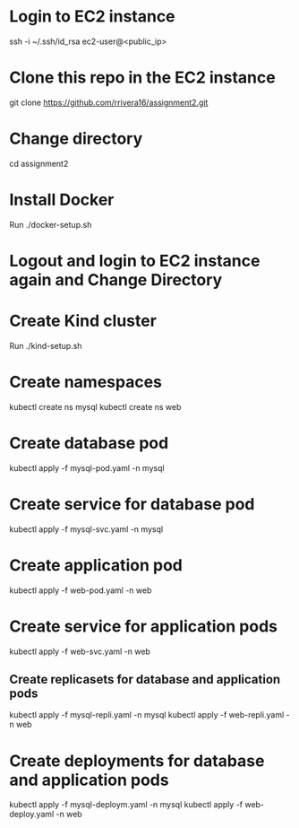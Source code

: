 # Login to EC2 instance
ssh -i ~/.ssh/id_rsa ec2-user@<public_ip>


# Clone this repo in the EC2 instance
git clone https://github.com/rrivera16/assignment2.git


# Change directory
cd assignment2


# Install Docker
Run ./docker-setup.sh


# Logout and login to EC2 instance again and Change Directory


# Create Kind cluster
Run ./kind-setup.sh


# Create namespaces
kubectl create ns mysql
kubectl create ns web

# Create database pod
kubectl apply -f mysql-pod.yaml -n mysql


# Create service for database pod
kubectl apply -f mysql-svc.yaml -n mysql


# Create application pod
kubectl apply -f web-pod.yaml -n web


# Create service for application pods
kubectl apply -f web-svc.yaml -n web

## Create replicasets for database and application pods
kubectl apply -f mysql-repli.yaml -n mysql
kubectl apply -f web-repli.yaml -n web

# Create deployments for database and application pods
kubectl apply -f mysql-deploym.yaml -n mysql
kubectl apply -f web-deploy.yaml -n web